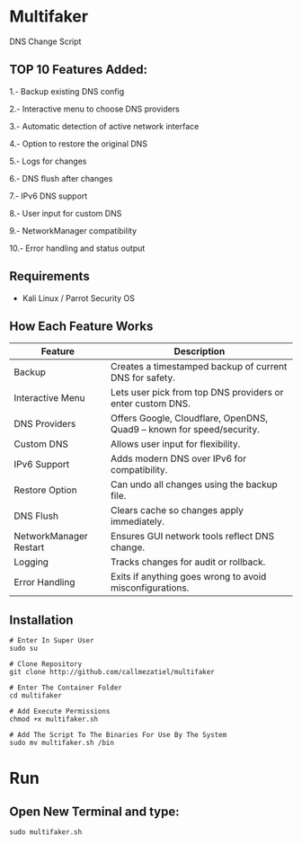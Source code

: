 # Multifaker 

DNS Change Script

## TOP 10 Features Added:

1.- Backup existing DNS config

2.- Interactive menu to choose DNS providers

3.- Automatic detection of active network interface

4.- Option to restore the original DNS

5.- Logs for changes

6.- DNS flush after changes

7.- IPv6 DNS support

8.- User input for custom DNS

9.- NetworkManager compatibility

10.- Error handling and status output

## Requirements
- Kali Linux / Parrot Security OS
 

## How Each Feature Works


| Feature | Description |
| ------ | ------ |
| Backup | Creates a timestamped backup of current DNS for safety. |
| Interactive Menu |	Lets user pick from top DNS providers or enter custom DNS. |
| DNS Providers	| Offers Google, Cloudflare, OpenDNS, Quad9 – known for speed/security. |
| Custom DNS	| Allows user input for flexibility. |
| IPv6 Support	| Adds modern DNS over IPv6 for compatibility. |
| Restore Option	| Can undo all changes using the backup file. |
| DNS Flush	| Clears cache so changes apply immediately. |
| NetworkManager Restart | Ensures GUI network tools reflect DNS change. |
| Logging	| Tracks changes for audit or rollback. |
| Error Handling | Exits if anything goes wrong to avoid misconfigurations. |

## Installation

```
# Enter In Super User
sudo su

# Clone Repository
git clone http://github.com/callmezatiel/multifaker

# Enter The Container Folder
cd multifaker

# Add Execute Permissions
chmod +x multifaker.sh

# Add The Script To The Binaries For Use By The System
sudo mv multifaker.sh /bin 

```

# Run

## Open New Terminal and type:

```
sudo multifaker.sh
```
